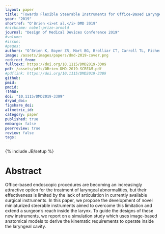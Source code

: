 ```yaml
---
layout: paper
title: "Towards Flexible Steerable Instruments for Office-Based Laryngeal Surgery"
year: "2019"
shortref: "O'Brien <i>et al.</i> DMD 2019"
#nickname: nobel-prize-arnold
journal: "Design of Medical Devices Conference 2019"
#volume:
#issue:
#pages:
authors: "O’Brien K, Boyer ZR, Mart BG, Brolliar CT, Carroll TL, Fichera L"
image: /assets/images/papers/dmd-2019-cover.png
redirect_from:
fulltext: https://doi.org/10.1115/DMD2019-3309
pdf: /assets/pdfs/OBrien-DMD-2019-SCREAM.pdf
#pdflink: https://doi.org/10.1115/DMD2019-3309
github:
pmid:
pmcid:
f1000:
doi: "10.1115/DMD2019-3309"
dryad_doi:
figshare_doi:
altmetric_id:
category: paper
published: true
embargo: false
peerreview: true
review: false
tags:
---
```

{% include JB/setup %}

# Abstract

Office-based endoscopic procedures are becoming an increasingly attractive option for the treatment of laryngeal abnormalities, but their effectiveness is limited by the lack of articulation in currently available surgical instruments. In this paper, we propose the development of novel miniaturized steerable instruments aimed to overcome this limitation and extend a surgeon’s reach inside the larynx. To guide the designs of these new instruments, we report on a simulation study which uses image-based anatomical models to derive the kinematic requirements to operate inside the laryngeal cavity.
